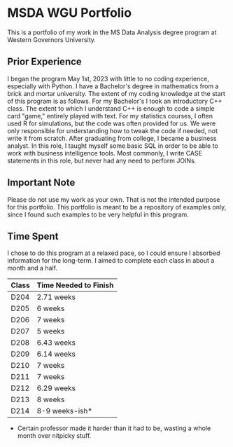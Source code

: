 # MSDA WGU Portfolio
This is a portfolio of my work in the MS Data Analysis degree program at Western Governors University. 

## Prior Experience
I began the program May 1st, 2023 with little to no coding experience, especially with Python. I have a Bachelor's degree in mathematics from a brick and mortar university. The extent of my coding knowledge at the start of this program is as follows. For my Bachelor's I took an introductory C++ class. The extent to which I understand C++ is enough to code a simple card "game," entirely played with text. For my statistics courses, I often used R for simulations, but the code was often provided for us. We were only responsible for understanding how to tweak the code if needed, not write it from scratch. After graduating from college, I became a business analyst. In this role, I taught myself some basic SQL in order to be able to work with business intelligence tools. Most commonly, I write CASE statements in this role, but never had any need to perform JOINs.

## Important Note
Please do not use my work as your own. That is not the intended purpose for this portfolio. This portfolio is meant to be a repository of examples only, since I found such examples to be very helpful in this program.

## Time Spent
I chose to do this program at a relaxed pace, so I could ensure I absorbed information for the long-term. I aimed to complete each class in about a month and a half.

| Class       | Time Needed to Finish |
| ----------- | ----------------------|
| D204        | 2.71 weeks            |
| D205        | 6 weeks               |
| D206        | 7 weeks               |
| D207        | 5 weeks               |
| D208        | 6.43 weeks            |
| D209        | 6.14 weeks            |
| D210        | 7 weeks               |
| D211        | 7 weeks               |
| D212        | 6.29 weeks            |
| D213        | 8 weeks               |
| D214        | 8-9 weeks-ish*        |

* Certain professor made it harder than it had to be, wasting a whole month over nitpicky stuff.
